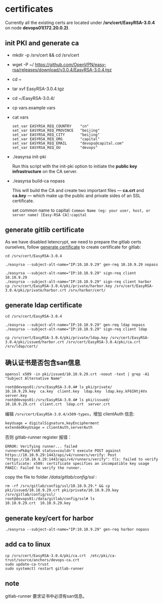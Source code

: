 # certificates

Currently all the existing certs are located under **/srv/cert/EasyRSA-3.0.4** on node **devops01(172.20.0.2)**.

## init PKI and generate ca
* mkdir -p /srv/cert && cd /srv/cert
* wget -P ~/ https://github.com/OpenVPN/easy-rsa/releases/download/v3.0.4/EasyRSA-3.0.4.tgz
* cd ~
* tar xvf EasyRSA-3.0.4.tgz
* cd ~/EasyRSA-3.0.4/
* cp vars.example vars
* cat vars

    ```
    set_var EASYRSA_REQ_COUNTRY    "cn"
    set_var EASYRSA_REQ_PROVINCE   "beijing"
    set_var EASYRSA_REQ_CITY       "beijing"
    set_var EASYRSA_REQ_ORG        "capital"
    set_var EASYRSA_REQ_EMAIL      "devops@capital.com"
    set_var EASYRSA_REQ_OU         "devops"
    ```
* ./easyrsa init-pki

  Run this script with the init-pki option to initiate the **public key infrastructure** on the CA server.
  
  
* ./easyrsa build-ca nopass

  This will build the CA and create two important files — **ca.crt** and **ca.key** — which make up the public and private sides of an SSL certificate.

  set common name to capital: 
  `Common Name (eg: your user, host, or server name) [Easy-RSA CA]:capital`

## generate gitlib certificate

As we have disabled letencrypt, we need to prepare the gitlab certs ourselves, follow [generate certificate](./cert.md) to create certificate for gitlab:

```
cd /srv/cert/EasyRSA-3.0.4

./easyrsa --subject-alt-name="IP:10.10.9.29" gen-req 10.10.9.29 nopass

./easyrsa --subject-alt-name="IP:10.10.9.29" sign-req client 10.10.9.29
./easyrsa --subject-alt-name="IP:10.10.9.29" sign-req client harbor
cp /srv/cert/EasyRSA-3.0.4/pki/private/harbor.key /srv/cert/EasyRSA-3.0.4/pki/private/harbor.crt /srv/harbor/cert/
```

## generate ldap certificate

```
cd /srv/cert/EasyRSA-3.0.4

./easyrsa --subject-alt-name="IP:10.10.9.29" gen-req ldap nopass
./easyrsa --subject-alt-name="IP:10.10.9.29" sign-req client ldap

cp /srv/cert/EasyRSA-3.0.4/pki/private/ldap.key /srv/cert/EasyRSA-3.0.4/pki/issued/harbor.crt /srv/cert/EasyRSA-3.0.4/pki/ca.crt /srv/ldap/cert/
```


## 确认证书是否包含san信息

```
openssl x509 -in pki/issued/10.10.9.29.crt -noout -text | grep -A1 "Subject Alternative Name"

root@devops01:/srv/EasyRSA-3.0.4# ls pki/private/
10.10.9.29.key  ca.key  client.key  ldap.key  ldap.key.kF6IHtj4Vx  server.key
root@devops01:/srv/EasyRSA-3.0.4# ls pki/issued/
10.10.9.29.crt  client.crt  ldap.crt  server.crt
```

编辑 `/srv/cert/EasyRSA-3.0.4/x509-types`，增加 clientAuth 信息:
```
keyUsage = digitalSignature,keyEncipherment
extendedKeyUsage = clientAuth,serverAuth
```

否则 gitlab-runner register 报错：
```
ERROR: Verifying runner... failed                   
runner=PkAqrYs6R status=couldn't execute POST against https://10.10.9.29:1443/api/v4/runners/verify: Post "https://10.10.9.29:1443/api/v4/runners/verify": tls: failed to verify certificate: x509: certificate specifies an incompatible key usage
PANIC: Failed to verify the runner.
```

copy the file to folder */data/gitlab/config/ssl* :
```
rm -rf /srv/gitlab/config/ssl/10.10.9.29.* && cp pki/issued/10.10.9.29.crt pki/private/10.10.9.29.key /srv/gitlab/config/ssl/
root@devops01:/data/gitlab/config/ssl# ls
10.10.9.29.crt  10.10.9.29.key
```

## generate key/cert for harbor
```
./easyrsa --subject-alt-name="IP:10.10.9.29" gen-req harbor nopass

```

## add ca to linux

```
cp /srv/cert/EasyRSA-3.0.4/pki/ca.crt  /etc/pki/ca-trust/source/anchors/devops-ca.crt
sudo update-ca-trust
sudo systemctl restart gitlab-runner
```

## note

gitlab-runner 要求证书中必须有san信息。
